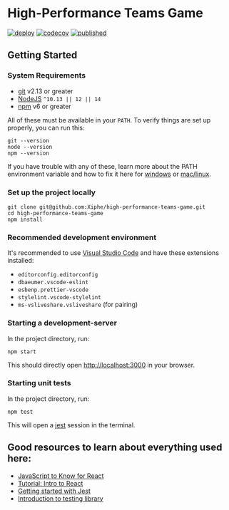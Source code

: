 # High-Performance Teams Game

[![deploy](https://github.com/mlevison/high-performance-teams-game/workflows/deploy/badge.svg)](https://github.com/mlevison/high-performance-teams-game/actions?query=branch%3Amain)
[![codecov](https://codecov.io/gh/mlevison/high-performance-teams-game/branch/main/graph/badge.svg)](https://codecov.io/gh/mlevison/high-performance-teams-game)
[![published](https://img.shields.io/badge/published-gh--pages-green)](http://teamsgame.agilepainrelief.com/)

## Getting Started

### System Requirements

- [git][git] v2.13 or greater
- [NodeJS][node] `^10.13 || 12 || 14`
- [npm][npm] v6 or greater

All of these must be available in your `PATH`. To verify things are set up
properly, you can run this:

```shell
git --version
node --version
npm --version
```

If you have trouble with any of these, learn more about the PATH environment
variable and how to fix it here for [windows][win-path] or
[mac/linux][mac-path].

### Set up the project locally

```shell
git clone git@github.com:Xiphe/high-performance-teams-game.git
cd high-performance-teams-game
npm install
```

### Recommended development environment

It's recommended to use [Visual Studio Code](https://code.visualstudio.com/)
and have these extensions installed:

- `editorconfig.editorconfig`
- `dbaeumer.vscode-eslint`
- `esbenp.prettier-vscode`
- `stylelint.vscode-stylelint`
- `ms-vsliveshare.vsliveshare` (for pairing)

### Starting a development-server

In the project directory, run:

```shell
npm start
```

This should directly open [http://localhost:3000](http://localhost:3000) in your browser.

### Starting unit tests

In the project directory, run:

```shell
npm test
```

This will open a [jest](https://jestjs.io/) session in the terminal.

## Good resources to learn about everything used here:

- [JavaScript to Know for React](https://kentcdodds.com/blog/javascript-to-know-for-react)
- [Tutorial: Intro to React](https://reactjs.org/tutorial/tutorial.html)
- [Getting started with Jest](https://jestjs.io/docs/en/getting-started)
- [Introduction to testing library](https://testing-library.com/docs/dom-testing-library/intro)

<!-- prettier-ignore-start -->
[npm]: https://www.npmjs.com/
[node]: https://nodejs.org
[git]: https://git-scm.com/
[win-path]: https://www.howtogeek.com/118594/how-to-edit-your-system-path-for-easy-command-line-access/
[mac-path]: http://stackoverflow.com/a/24322978/971592
<!-- prettier-ignore-end -->
